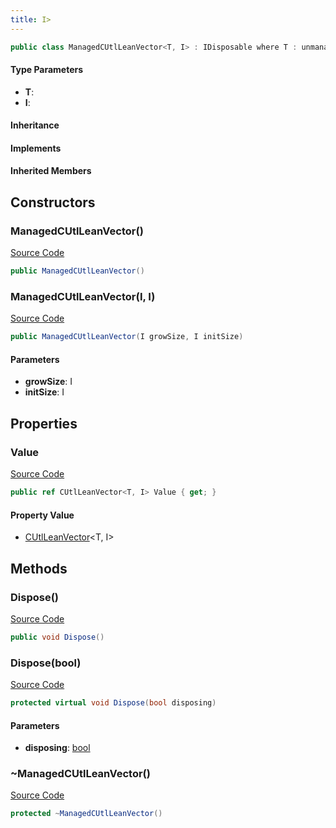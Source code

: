 ```yaml
---
title: I>
---
```


```csharp
public class ManagedCUtlLeanVector<T, I> : IDisposable where T : unmanaged where I : unmanaged, IBinaryInteger<I>, IMinMaxValue<I>
```

#### Type Parameters

- **T**: 
- **I**: 

#### Inheritance

#### Implements

#### Inherited Members

## Constructors

### ManagedCUtlLeanVector()

[Source Code](https://github.com/swiftly-solution/swiftlys2/blob/main/managed/src/SwiftlyS2.Shared/Natives/Structs/ManagedCUtlLeanVector.cs#L10)

```csharp
public ManagedCUtlLeanVector()
```

### ManagedCUtlLeanVector(I, I)

[Source Code](https://github.com/swiftly-solution/swiftlys2/blob/main/managed/src/SwiftlyS2.Shared/Natives/Structs/ManagedCUtlLeanVector.cs#L15)

```csharp
public ManagedCUtlLeanVector(I growSize, I initSize)
```

#### Parameters

- **growSize**: I
- **initSize**: I

## Properties

### Value

[Source Code](https://github.com/swiftly-solution/swiftlys2/blob/main/managed/src/SwiftlyS2.Shared/Natives/Structs/ManagedCUtlLeanVector.cs#L46)

```csharp
public ref CUtlLeanVector<T, I> Value { get; }
```

#### Property Value

- [CUtlLeanVector](/docs/api/shared/natives/cutlleanvector-2)<T, I>

## Methods

### Dispose()

[Source Code](https://github.com/swiftly-solution/swiftlys2/blob/main/managed/src/SwiftlyS2.Shared/Natives/Structs/ManagedCUtlLeanVector.cs#L25)

```csharp
public void Dispose()
```

### Dispose(bool)

[Source Code](https://github.com/swiftly-solution/swiftlys2/blob/main/managed/src/SwiftlyS2.Shared/Natives/Structs/ManagedCUtlLeanVector.cs#L31)

```csharp
protected virtual void Dispose(bool disposing)
```

#### Parameters

- **disposing**: [bool](https://learn.microsoft.com/dotnet/api/system.boolean)

### ~ManagedCUtlLeanVector()

[Source Code](https://github.com/swiftly-solution/swiftlys2/blob/main/managed/src/SwiftlyS2.Shared/Natives/Structs/ManagedCUtlLeanVector.cs#L20)

```csharp
protected ~ManagedCUtlLeanVector()
```

